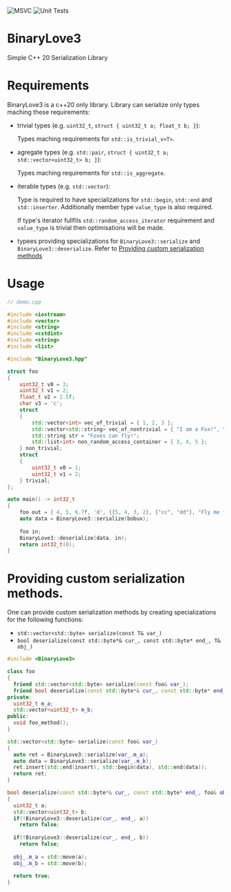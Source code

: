 ![MSVC](https://github.com/RedSkittleFox/BinaryLove3/workflows/Build%20Demo/badge.svg)
![Unit Tests](https://github.com/RedSkittleFox/BinaryLove3/workflows/VS%20Test%20Platform/badge.svg)

# BinaryLove3
Simple C++ 20 Serialization Library

# Requirements
BinaryLove3 is a c++20 only library. 
Library can serialize only types maching these requirements:
* trivial types (e.g. `uint32_t`, `struct { uint32_t a; float_t b; }`): 
  
  Types maching requirements for `std::is_trivial_v<T>`.
* agregate types (e.g. `std::pair`, `struct { uint32_t a; std::vector<uint32_t> b; }`):
  
  Types maching requirements for `std::is_aggregate`.
* iterable types (e.g. `std::vector`):
  
  Type is required to have specializations for `std::begin`, `std::end` and `std::inserter`. Additionally member type `value_type` is also required.
  
  If type's iterator fullfils `std::random_access_iterator` requirement and `value_type` is trivial then optimisations will be made. 

* typees providing specializations for `BinaryLove3::serialize` and `BinaryLove3::deserialize`. Refer to [Providing custom serialization methods](https://github.com/RedSkittleFox/BinaryLove3#providing-custom-serialization-methods)

# Usage
```cpp
// demo.cpp

#include <iostream>
#include <vector>
#include <string>
#include <cstdint>
#include <string>
#include <list>

#include "BinaryLove3.hpp"

struct foo
{
	uint32_t v0 = 3;
	uint32_t v1 = 2;
	float_t v2 = 2.5f;
	char v3 = 'c';
	struct
	{
		std::vector<int> vec_of_trivial = { 1, 2, 3 };
		std::vector<std::string> vec_of_nontrivial = { "I am a Fox!", "In a big Box!" };
		std::string str = "Foxes can fly!";
		std::list<int> non_random_access_container = { 3, 4, 5 };
	} non_trivial;
	struct
	{
		uint32_t v0 = 1;
		uint32_t v1 = 2;
	} trivial;
};

auto main() -> int32_t
{
	foo out = { 4, 5, 6.7f, 'd', {{5, 4, 3, 2}, {"cc", "dd"}, "Fly me to the moon..." , {7, 8, 9}}, {3, 4} };
	auto data = BinaryLove3::serialize(bobux);
	
	foo in;
	BinaryLove3::deserialize(data, in);
	return int32_t(0);
}
```

# Providing custom serialization methods.
One can provide custom serialization methods by creating specializations for the following functions:
* `std::vector<std::byte> serialize(const T& var_)`
* `bool deserialize(const std::byte*& cur_, const std::byte* end_, T& obj_)`

```cpp
#include <BinaryLove3>

class foo
{
  friend std::vector<std::byte> serialize(const foo& var_);
  friend bool deserialize(const std::byte*& cur_, const std::byte* end_, foo& obj_);
private:
  uint32_t m_a;
  std::vector<uint32_t> m_b;
public:
  void foo_method();
}

std::vector<std::byte> serialize(const foo& var_)
{
  auto ret = BinaryLove3::serialize(var_.m_a);
  auto data = BinaryLove3::serialize(var_.m_b);
  ret.insert(std::end(insert), std::begin(data), std::end(data));
  return ret;
}

bool deserialize(const std::byte*& cur_, const std::byte* end_, foo& obj_)
{
  uint32_t a;
  std::vector<uint32_t> b;
  if(!BinaryLove3::deserialize(cur_, end_, a))
    return false;
  
  if(!BinaryLove3::deserialize(cur_, end_, b))
    return false;
    
  obj_.m_a = std::move(a);
  obj_.m_b = std::move(b);
  
  return true;
}
```
